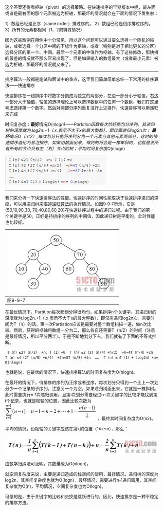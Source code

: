 这个答案还得看枢轴（pivot）的选择策略。在快速排序的早期版本中呢，最左面或者是最右面的那个元素被选为枢轴，那最坏的情况就会在下面的情况下发生啦：

1）数组已经是正序（same order）排过序的。
2）数组已经是倒序排过序的。
3）所有的元素都相同（1、2的特殊情况）

因为这些案例在用例中十分常见，所以这个问题可以通过要么选择一个随机的枢轴，或者选择一个分区中间的下标作为枢轴，或者（特别是对于相比更长的分区）选择分区的第一个、中间、最后一个元素的中值作为枢轴。有了这些修改，那快排的最差的情况就不那么容易出现了，但是如果输入的数组最大（或者最小元素）被选为枢轴，那最坏的情况就又来了。

------

排序算法一般都是笔试和面试中的重点，这里我们简单简单总结一下常用的排序算法——快速排序

 

快速排序在一趟排序中将数字分割成为独立的两部分，左边一部分小于轴值，右边一部分大于轴值，轴值的选择理论上可以选择数组中的任何一个数组，我们在这里考虑选择第一个数字。然后对两部分序列重复进行上述操作，快速排序可以用递归来完成

时间复杂度：**最好**情况O(n*logn)——Partition函数每次恰好能均分序列，其递归树的深度就为.log2n.+1（.x.表示不大于x的最大整数），即仅需递归log2n次； **最坏**情况O（n^2）,每次划分只能将序列分为一个元素与其他元素两部分，这时的快速排序退化为冒泡排序，如果用数画出来，得到的将会是一棵单斜树，也就是说所有所有的节点只有左（右）节点的树；平均时间复杂度O(n*logn)

![img](image/1171284-20171129210355558-631129611.png)

------

我们来分析一下快速排序法的性能。快速排序的时间性能取决于快速排序递归的深度，可以用递归树来描述[递归算法](https://so.csdn.net/so/search?from=pc_blog_highlight&q=递归算法)的执行情况。如图9‐9‐7所示，它是{50,10,90,30, 70,40,80,60,20}在快速排序过程中的递归过程。由于我们的第一个关键字是50，正好是待排序的序列的中间值，因此递归树是平衡的，此时性能也比较好。

| [![img](image/222536597.jpg)](http://images.51cto.com/files/uploadimg/20110826/222536597.jpg) |
| ------------------------------------------------------------ |
| 图9-9-7                                                      |

在最优情况下，Partition每次都划分得很均匀，如果排序n个关键字，其递归树的深度就为.log2n.+1（.x.表示不大于x的最大整数），即仅需递归log2n次，需要时间为T（n）的话，第一次Partiation应该是需要对整个数组扫描一遍，做n次比较。然后，获得的枢轴将数组一分为二，那么各自还需要T（n/2）的时间（注意是最好情况，所以平分两半）。于是不断地划分下去，我们就有了下面的不等式推断。

```
 T（n）≤2T（n/2） +n，T（1）=0  T（n）≤2（2T（n/4）+n/2） +n=4T（n/4）+2n  T（n）≤4（2T（n/8）+n/4） +2n=8T（n/8）+3n  ……  T（n）≤nT（1）+（log2n）×n= O(nlogn) 
```

也就是说，在最优的情况下，快速排序算法的时间复杂度为O(nlogn)。

在最坏的情况下，待排序的序列为正序或者逆序，每次划分只得到一个比上一次划分少一个记录的子序列，注意另一个为空。如果递归树画出来，它就是一棵斜树。此时需要执行n‐1次递归调用，且第i次划分需要经过n‐i次关键字的比较才能找到第i个记录，也就是枢轴的位置，因此比较次数为[![img](image/222653304.jpg)](http://images.51cto.com/files/uploadimg/20110826/222653304.jpg) ，最终其时间复杂度为O(n2)。

平均的情况，设枢轴的关键字应该在第k的位置（1≤k≤n），那么：



[![img](image/222801489.jpg)](http://images.51cto.com/files/uploadimg/20110826/222801489.jpg) 



由数学归纳法可证明，其数量级为O(nlogn)。

就空间复杂度来说，主要是递归造成的栈空间的使用，最好情况，递归树的深度为log2n，其空间复杂度也就为O(logn)，最坏情况，需要进行n‐1递归调用，其空间复杂度为O(n)，平均情况，空间复杂度也为O(logn)。

可惜的是，由于关键字的比较和交换是跳跃进行的，因此，快速排序是一种不稳定的排序方法。
